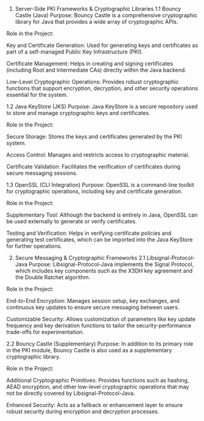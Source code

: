 1. Server-Side PKI Frameworks & Cryptographic Libraries
1.1 Bouncy Castle (Java)
Purpose:
Bouncy Castle is a comprehensive cryptographic library for Java that provides a wide array of cryptographic APIs.

Role in the Project:

Key and Certificate Generation: Used for generating keys and certificates as part of a self-managed Public Key Infrastructure (PKI).

Certificate Management: Helps in creating and signing certificates (including Root and Intermediate CAs) directly within the Java backend.

Low-Level Cryptographic Operations: Provides robust cryptographic functions that support encryption, decryption, and other security operations essential for the system.

1.2 Java KeyStore (JKS)
Purpose:
Java KeyStore is a secure repository used to store and manage cryptographic keys and certificates.

Role in the Project:

Secure Storage: Stores the keys and certificates generated by the PKI system.

Access Control: Manages and restricts access to cryptographic material.

Certificate Validation: Facilitates the verification of certificates during secure messaging sessions.

1.3 OpenSSL (CLI Integration)
Purpose:
OpenSSL is a command-line toolkit for cryptographic operations, including key and certificate generation.

Role in the Project:

Supplementary Tool: Although the backend is entirely in Java, OpenSSL can be used externally to generate or verify certificates.

Testing and Verification: Helps in verifying certificate policies and generating test certificates, which can be imported into the Java KeyStore for further operations.

2. Secure Messaging & Cryptographic Frameworks
2.1 Libsignal-Protocol-Java
Purpose:
Libsignal-Protocol-Java implements the Signal Protocol, which includes key components such as the X3DH key agreement and the Double Ratchet algorithm.

Role in the Project:

End-to-End Encryption: Manages session setup, key exchanges, and continuous key updates to ensure secure messaging between users.

Customizable Security: Allows customization of parameters like key update frequency and key derivation functions to tailor the security-performance trade-offs for experimentation.

2.2 Bouncy Castle (Supplementary)
Purpose:
In addition to its primary role in the PKI module, Bouncy Castle is also used as a supplementary cryptographic library.

Role in the Project:

Additional Cryptographic Primitives: Provides functions such as hashing, AEAD encryption, and other low-level cryptographic operations that may not be directly covered by Libsignal-Protocol-Java.

Enhanced Security: Acts as a fallback or enhancement layer to ensure robust security during encryption and decryption processes.